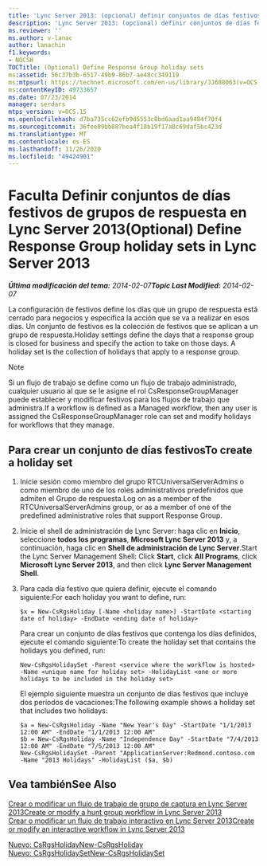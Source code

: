 ```yaml
---
title: 'Lync Server 2013: (opcional) definir conjuntos de días festivos de grupos de respuesta'
description: 'Lync Server 2013: (opcional) definir conjuntos de días festivos del grupo de respuesta.'
ms.reviewer: ''
ms.author: v-lanac
author: lanachin
f1.keywords:
- NOCSH
TOCTitle: (Optional) Define Response Group holiday sets
ms:assetid: 56c37b3b-6517-49b9-86b7-ae48cc349119
ms:mtpsurl: https://technet.microsoft.com/en-us/library/JJ688063(v=OCS.15)
ms:contentKeyID: 49733657
ms.date: 07/23/2014
manager: serdars
mtps_version: v=OCS.15
ms.openlocfilehash: d7ba735cc62efb9d5553c8bd6aad1aa9484f70f4
ms.sourcegitcommit: 36fee89bb887bea4f18b19f17a8c69daf5bc423d
ms.translationtype: MT
ms.contentlocale: es-ES
ms.lasthandoff: 11/26/2020
ms.locfileid: "49424901"
---
```

# <a name="optional-define-response-group-holiday-sets-in-lync-server-2013"></a><span data-ttu-id="ea4fd-103">Faculta Definir conjuntos de días festivos de grupos de respuesta en Lync Server 2013</span><span class="sxs-lookup"><span data-stu-id="ea4fd-103">(Optional) Define Response Group holiday sets in Lync Server 2013</span></span>

<div data-xmlns="http://www.w3.org/1999/xhtml">

<div class="topic" data-xmlns="http://www.w3.org/1999/xhtml" data-msxsl="urn:schemas-microsoft-com:xslt" data-cs="https://msdn.microsoft.com/">

<div data-asp="https://msdn2.microsoft.com/asp">



</div>

<div id="mainSection">

<div id="mainBody"><span data-ttu-id="ea4fd-104">

<span> </span></span><span class="sxs-lookup"><span data-stu-id="ea4fd-104">

<span> </span></span></span>

<span data-ttu-id="ea4fd-105">_**Última modificación del tema:** 2014-02-07_</span><span class="sxs-lookup"><span data-stu-id="ea4fd-105">_**Topic Last Modified:** 2014-02-07_</span></span>

<span data-ttu-id="ea4fd-p101">La configuración de festivos define los días que un grupo de respuesta está cerrado para negocios y especifica la acción que se va a realizar en esos días. Un conjunto de festivos es la colección de festivos que se aplican a un grupo de respuesta.</span><span class="sxs-lookup"><span data-stu-id="ea4fd-p101">Holiday settings define the days that a response group is closed for business and specify the action to take on those days. A holiday set is the collection of holidays that apply to a response group.</span></span>

<div>


> [!NOTE]  
> <span data-ttu-id="ea4fd-108">Si un flujo de trabajo se define como un flujo de trabajo administrado, cualquier usuario al que se le asigne el rol CsResponseGroupManager puede establecer y modificar festivos para los flujos de trabajo que administra.</span><span class="sxs-lookup"><span data-stu-id="ea4fd-108">If a workflow is defined as a Managed workflow, then any user is assigned the CsResponseGroupManager role can set and modify holidays for workflows that they manage.</span></span>



</div>

<div>

## <a name="to-create-a-holiday-set"></a><span data-ttu-id="ea4fd-109">Para crear un conjunto de días festivos</span><span class="sxs-lookup"><span data-stu-id="ea4fd-109">To create a holiday set</span></span>

1.  <span data-ttu-id="ea4fd-110">Inicie sesión como miembro del grupo RTCUniversalServerAdmins o como miembro de uno de los roles administrativos predefinidos que admiten el Grupo de respuesta.</span><span class="sxs-lookup"><span data-stu-id="ea4fd-110">Log on as a member of the RTCUniversalServerAdmins group, or as a member of one of the predefined administrative roles that support Response Group.</span></span>

2.  <span data-ttu-id="ea4fd-111">Inicie el shell de administración de Lync Server: haga clic en **Inicio**, seleccione **todos los programas**, **Microsoft Lync Server 2013** y, a continuación, haga clic en **Shell de administración de Lync Server**.</span><span class="sxs-lookup"><span data-stu-id="ea4fd-111">Start the Lync Server Management Shell: Click **Start**, click **All Programs**, click **Microsoft Lync Server 2013**, and then click **Lync Server Management Shell**.</span></span>

3.  <span data-ttu-id="ea4fd-112">Para cada día festivo que quiera definir, ejecute el comando siguiente:</span><span class="sxs-lookup"><span data-stu-id="ea4fd-112">For each holiday you want to define, run:</span></span>
    
        $x = New-CsRgsHoliday [-Name <holiday name>] -StartDate <starting date of holiday> -EndDate <ending date of holiday>
    
    <span data-ttu-id="ea4fd-113">Para crear un conjunto de días festivos que contenga los días definidos, ejecute el comando siguiente:</span><span class="sxs-lookup"><span data-stu-id="ea4fd-113">To create the holiday set that contains the holidays you defined, run:</span></span>
    
        New-CsRgsHolidaySet -Parent <service where the workflow is hosted> -Name <unique name for holiday set> -HolidayList <one or more holidays to be included in the holiday set>
    
    <span data-ttu-id="ea4fd-114">El ejemplo siguiente muestra un conjunto de días festivos que incluye dos períodos de vacaciones:</span><span class="sxs-lookup"><span data-stu-id="ea4fd-114">The following example shows a holiday set that includes two holidays:</span></span>
    
        $a = New-CsRgsHoliday -Name "New Year's Day" -StartDate "1/1/2013 12:00 AM" -EndDate "1/1/2013 12:00 AM" 
        $b = New-CsRgsHoliday -Name "Independence Day" -StartDate "7/4/2013 12:00 AM" -EndDate "7/5/2013 12:00 AM" 
        New-CsRgsHolidaySet -Parent "ApplicationServer:Redmond.contoso.com -Name "2013 Holidays" -HolidayList ($a, $b)

</div>

<div>

## <a name="see-also"></a><span data-ttu-id="ea4fd-115">Vea también</span><span class="sxs-lookup"><span data-stu-id="ea4fd-115">See Also</span></span>


[<span data-ttu-id="ea4fd-116">Crear o modificar un flujo de trabajo de grupo de captura en Lync Server 2013</span><span class="sxs-lookup"><span data-stu-id="ea4fd-116">Create or modify a hunt group workflow in Lync Server 2013</span></span>](lync-server-2013-create-or-modify-a-hunt-group-workflow.md)  
[<span data-ttu-id="ea4fd-117">Crear o modificar un flujo de trabajo interactivo en Lync Server 2013</span><span class="sxs-lookup"><span data-stu-id="ea4fd-117">Create or modify an interactive workflow in Lync Server 2013</span></span>](lync-server-2013-create-or-modify-an-interactive-workflow.md)  


[<span data-ttu-id="ea4fd-118">Nuevo: CsRgsHoliday</span><span class="sxs-lookup"><span data-stu-id="ea4fd-118">New-CsRgsHoliday</span></span>](https://docs.microsoft.com/powershell/module/skype/New-CsRgsHoliday)  
[<span data-ttu-id="ea4fd-119">Nuevo: CsRgsHolidaySet</span><span class="sxs-lookup"><span data-stu-id="ea4fd-119">New-CsRgsHolidaySet</span></span>](https://docs.microsoft.com/powershell/module/skype/New-CsRgsHolidaySet)  
  

<span data-ttu-id="ea4fd-120"></div>

</div>

<span> </span>

</div>

</div>

</span><span class="sxs-lookup"><span data-stu-id="ea4fd-120"></div>

</div>

<span> </span>

</div>

</div>

</span></span></div>

